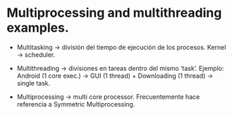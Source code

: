 # Multiprocessing and multithreading examples.

- Multitasking → división del tiempo de ejecución de los procesos. Kernel → scheduler.

- Multithreading → divisiones en tareas dentro del mismo ‘task’. Ejemplo: Android (1 core exec.) → GUI (1 thread) + Downloading (1 thread) → single task.

- Multiprocessing → multi core processor. Frecuentemente hace referencia a Symmetric Multiprocessing. 




